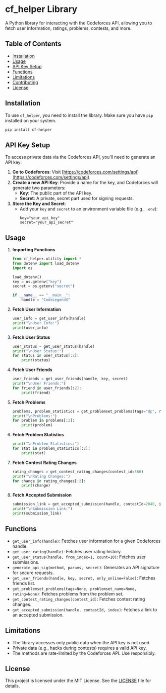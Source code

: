 # cf_helper Library

A Python library for interacting with the Codeforces API, allowing you to fetch user information, ratings, problems, contests, and more.

## Table of Contents
- [Installation](#installation)
- [Usage](#usage)
- [API Key Setup](#api-key-setup)
- [Functions](#functions)
- [Limitations](#limitations)
- [Contributing](#contributing)
- [License](#license)

## Installation
To use `cf_helper`, you need to install the library. Make sure you have `pip` installed on your system.

```bash
pip install cf-helper
```

## API Key Setup
To access private data via the Codeforces API, you'll need to generate an API key:

1. **Go to Codeforces**: Visit [https://codeforces.com/settings/api](https://codeforces.com/settings/api).
2. **Create a new API Key**: Provide a name for the key, and Codeforces will generate two parameters:
   - **Key**: The public part of the API key.
   - **Secret**: A private, secret part used for signing requests.
3. **Store the Key and Secret**:
   - Add your `key` and `secret` to an environment variable file (e.g., `.env`):
     ```
     key="your_api_key"
     secret="your_api_secret"
     ```

## Usage
1. **Importing Functions**
   ```python
   from cf_helper.utility import *
   from dotenv import load_dotenv
   import os

   load_dotenv()
   key = os.getenv("key")
   secret = os.getenv("secret")

   if __name__ == "__main__":
       handle = "CodeLegendX"
   ```

2. **Fetch User Information**
   ```python
   user_info = get_user_info(handle)
   print("\nUser Info:")
   print(user_info)
   ```

3. **Fetch User Status**
   ```python
   user_status = get_user_status(handle)
   print("\nUser Status:")
   for status in user_status[:2]:
       print(status)
   ```

4. **Fetch User Friends**
   ```python
   user_friends = get_user_friends(handle, key, secret)
   print("\nUser Friends:")
   for friend in user_friends[:2]:
       print(friend)
   ```

5. **Fetch Problems**
   ```python
   problems, problem_statistics = get_problemset_problems(tags="dp", rating=1900)
   print("\nProblems:")
   for problem in problems[:2]:
       print(problem)
   ```

6. **Fetch Problem Statistics**
   ```python
   print("\nProblem Statistics:")
   for stat in problem_statistics[:2]:
       print(stat)
   ```

7. **Fetch Contest Rating Changes**
   ```python
   rating_changes = get_contest_rating_changes(contest_id=566)
   print("\nRating Changes:")
   for change in rating_changes[:2]:
       print(change)
   ```

8. **Fetch Accepted Submission**
   ```python
   submission_link = get_accepted_submission(handle, contestId=2040, index='C')
   print("\nSubmission Link:")
   print(submission_link)
   ```

## Functions
- `get_user_info(handle)`: Fetches user information for a given Codeforces handle.
- `get_user_rating(handle)`: Fetches user rating history.
- `get_user_status(handle, from_index=1, count=10)`: Fetches user submissions.
- `generate_api_sig(method, params, secret)`: Generates an API signature for secure requests.
- `get_user_friends(handle, key, secret, only_online=False)`: Fetches friends list.
- `get_problemset_problems(tags=None, problemset_name=None, rating=None)`: Fetches problems from the problem set.
- `get_contest_rating_changes(contest_id)`: Fetches contest rating changes.
- `get_accepted_submission(handle, contestId, index)`: Fetches a link to an accepted submission.

## Limitations
- The library accesses only public data when the API key is not used.
- Private data (e.g., hacks during contests) requires a valid API key.
- The methods are rate-limited by the Codeforces API. Use responsibly.

## License
This project is licensed under the MIT License. See the [LICENSE](LICENSE) file for details.

